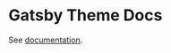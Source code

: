 # Gatsby Theme Docs

See [documentation](https://commercetools-docs-kit.vercel.app/documentation/configuration/setup).
